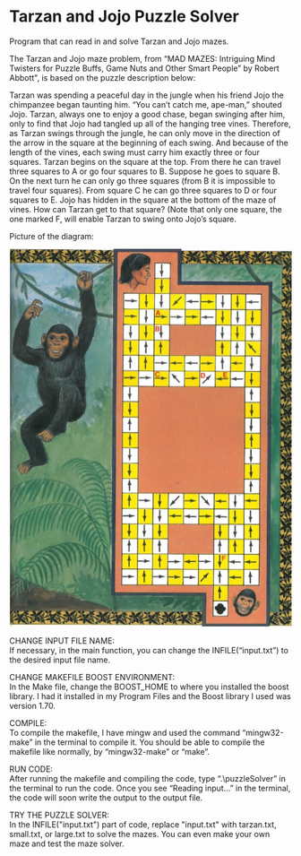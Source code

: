 # Tarzan and Jojo Puzzle Solver
Program that can read in and solve Tarzan and Jojo mazes.

The Tarzan and Jojo maze problem, from “MAD MAZES: Intriguing Mind Twisters for Puzzle Buffs, Game Nuts and Other Smart People” by Robert Abbott", 
is based on the puzzle description below:

  Tarzan was spending a peaceful day in the jungle when his friend Jojo the chimpanzee
  began taunting him. “You can’t catch me, ape-man,” shouted Jojo. Tarzan, always one
  to enjoy a good chase, began swinging after him, only to find that Jojo had tangled up
  all of the hanging tree vines. Therefore, as Tarzan swings through the jungle, he can
  only move in the direction of the arrow in the square at the beginning of each swing.
  And because of the length of the vines, each swing must carry him exactly three or four
  squares.
  Tarzan begins on the square at the top. From there he can travel three squares to A
  or go four squares to B. Suppose he goes to square B. On the next turn he can only go
  three squares (from B it is impossible to travel four squares). From square C he can go
  three squares to D or four squares to E.
  Jojo has hidden in the square at the bottom of the maze of vines. How can Tarzan get
  to that square? (Note that only one square, the one marked F, will enable Tarzan to
  swing onto Jojo’s square.

Picture of the diagram:

![Jojo and Tarzan maze](https://github.com/paper-clips/TarzanAndJojoPuzzleSolver/blob/main/puzzleImage.jpg?raw=true)

CHANGE INPUT FILE NAME: <br/>
If necessary, in the main function, you can change the INFILE(“input.txt”) to the desired input file name.

CHANGE MAKEFILE BOOST ENVIRONMENT:  <br/>
In the Make file, change the BOOST_HOME to where you installed the boost library. 
I had it installed in my Program Files and the Boost library I used was version 1.70.

COMPILE:  <br/>
To compile the makefile, I have mingw and used the command “mingw32-make” in the terminal to compile it. 
You should be able to compile the makefile like normally, by “mingw32-make” or “make”.

RUN CODE:  <br/>
After running the makefile and compiling the code, type “.\puzzleSolver” in the terminal to run the code. 
Once you see “Reading input…” in the terminal, the code will soon write the output to the output file. 

TRY THE PUZZLE SOLVER: <br/>
In the INFILE("input.txt") part of code, replace "input.txt" with tarzan.txt, small.txt, or large.txt to solve the mazes.
You can even make your own maze and test the maze solver.
